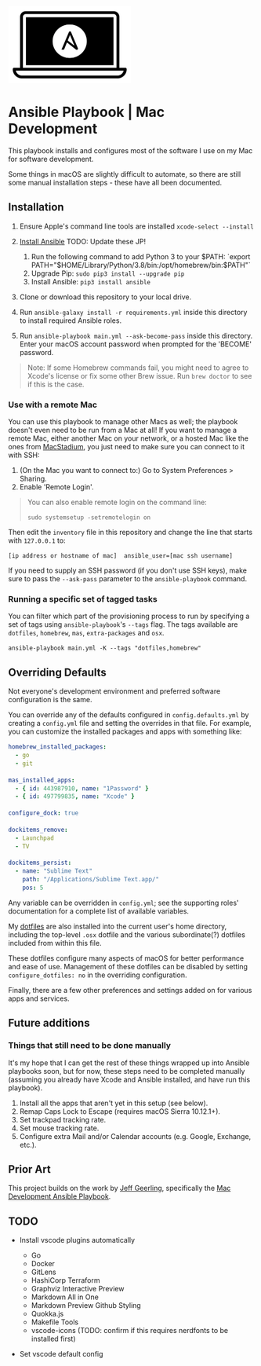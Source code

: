 <img src="./docs/images/Mac-Dev-Playbook-Logo.png" width="250" height="156" alt="Mac Dev Playbook Logo" />

# Ansible Playbook | Mac Development

This playbook installs and configures most of the software I use on my Mac for software development.

Some things in macOS are slightly difficult to automate, so there are still some manual installation steps - these have all been documented.

## Installation

  1. Ensure Apple's command line tools are installed
     `xcode-select --install`
  2. [Install Ansible](https://docs.ansible.com/ansible/latest/installation_guide/index.html)
     TODO: Update these JP!

     1. Run the following command to add Python 3 to your $PATH: `export PATH="$HOME/Library/Python/3.8/bin:/opt/homebrew/bin:$PATH"`
     2. Upgrade Pip: `sudo pip3 install --upgrade pip`
     3. Install Ansible: `pip3 install ansible`

  3. Clone or download this repository to your local drive.
  4. Run `ansible-galaxy install -r requirements.yml` inside this directory to install required Ansible roles.
  5. Run `ansible-playbook main.yml --ask-become-pass` inside this directory. Enter your macOS account password when prompted for the 'BECOME' password.

> Note: If some Homebrew commands fail, you might need to agree to Xcode's license or fix some other Brew issue. Run `brew doctor` to see if this is the case.

### Use with a remote Mac

You can use this playbook to manage other Macs as well; the playbook doesn't even need to be run from a Mac at all! If you want to manage a remote Mac, either another Mac on your network, or a hosted Mac like the ones from [MacStadium](https://www.macstadium.com), you just need to make sure you can connect to it with SSH:

  1. (On the Mac you want to connect to:) Go to System Preferences > Sharing.
  2. Enable 'Remote Login'.

> You can also enable remote login on the command line:
>
>     sudo systemsetup -setremotelogin on

Then edit the `inventory` file in this repository and change the line that starts with `127.0.0.1` to:

```
[ip address or hostname of mac]  ansible_user=[mac ssh username]
```

If you need to supply an SSH password (if you don't use SSH keys), make sure to pass the `--ask-pass` parameter to the `ansible-playbook` command.

### Running a specific set of tagged tasks

You can filter which part of the provisioning process to run by specifying a set of tags using `ansible-playbook`'s `--tags` flag. The tags available are `dotfiles`, `homebrew`, `mas`, `extra-packages` and `osx`.

    ansible-playbook main.yml -K --tags "dotfiles,homebrew"

## Overriding Defaults

Not everyone's development environment and preferred software configuration is the same.

You can override any of the defaults configured in `config.defaults.yml` by creating a `config.yml` file and setting the overrides in that file. For example, you can customize the installed packages and apps with something like:

```yaml
homebrew_installed_packages:
  - go
  - git

mas_installed_apps:
  - { id: 443987910, name: "1Password" }
  - { id: 497799835, name: "Xcode" }

configure_dock: true

dockitems_remove:
  - Launchpad
  - TV

dockitems_persist:
  - name: "Sublime Text"
    path: "/Applications/Sublime Text.app/"
    pos: 5
```

Any variable can be overridden in `config.yml`; see the supporting roles' documentation for a complete list of available variables.

My [dotfiles](https://github.com/JamesPeiris/dotfiles) are also installed into the current user's home directory, including the top-level `.osx` dotfile and the various subordinate(?) dotfiles included from within this file.

These dotfiles configure many aspects of macOS for better performance and ease of use.
Management of these dotfiles can be disabled by setting `configure_dotfiles: no` in the overriding configuration.

Finally, there are a few other preferences and settings added on for various apps and services.

## Future additions

### Things that still need to be done manually

It's my hope that I can get the rest of these things wrapped up into Ansible playbooks soon, but for now, these steps need to be completed manually (assuming you already have Xcode and Ansible installed, and have run this playbook).

  1. Install all the apps that aren't yet in this setup (see below).
  2. Remap Caps Lock to Escape (requires macOS Sierra 10.12.1+).
  3. Set trackpad tracking rate.
  4. Set mouse tracking rate.
  5. Configure extra Mail and/or Calendar accounts (e.g. Google, Exchange, etc.).

## Prior Art

This project builds on the work by [Jeff Geerling](https://www.jeffgeerling.com/), specifically the [Mac Development Ansible Playbook](https://github.com/geerlingguy/mac-dev-playbook).

## TODO

- Install vscode plugins automatically
  - Go
  - Docker
  - GitLens
  - HashiCorp Terraform
  - Graphviz Interactive Preview
  - Markdown All in One
  - Markdown Preview Github Styling
  - Quokka.js
  - Makefile Tools
  - vscode-icons (TODO: confirm if this requires nerdfonts to be installed first)

- Set vscode default config
